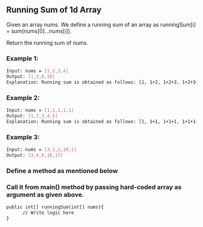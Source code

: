 

## Running Sum of 1d Array

Given an array nums. We define a running sum of an array as runningSum[i] = sum(nums[0]…nums[i]).

Return the running sum of nums.

### Example 1:

```sh
Input: nums = [1,2,3,4]
Output: [1,3,6,10]
Explanation: Running sum is obtained as follows: [1, 1+2, 1+2+3, 1+2+3+4].
```

### Example 2:
```sh
Input: nums = [1,1,1,1,1]
Output: [1,2,3,4,5]
Explanation: Running sum is obtained as follows: [1, 1+1, 1+1+1, 1+1+1+1, 1+1+1+1+1].
```

### Example 3:
```sh
Input: nums = [3,1,2,10,1]
Output: [3,4,6,16,17]
```


### Define a method as mentioned below
### Call it from main() method by passing hard-coded array as argument as given above.
```sh 
public int[] runningSum(int[] nums){
      // Write logic here
}
```
